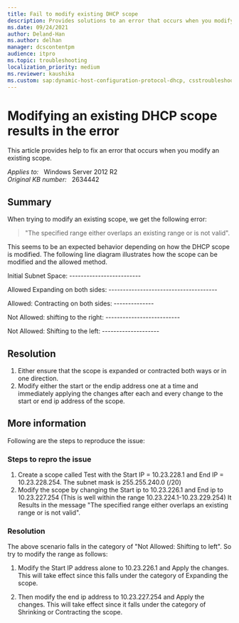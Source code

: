 ```yaml
---
title: Fail to modify existing DHCP scope
description: Provides solutions to an error that occurs when you modify an existing scope.
ms.date: 09/24/2021
author: Deland-Han
ms.author: delhan
manager: dcscontentpm
audience: itpro
ms.topic: troubleshooting
localization_priority: medium
ms.reviewer: kaushika
ms.custom: sap:dynamic-host-configuration-protocol-dhcp, csstroubleshoot
---
```

# Modifying an existing DHCP scope results in the error

This article provides help to fix an error that occurs when you modify an existing scope.

_Applies to:_ &nbsp; Windows Server 2012 R2  
_Original KB number:_ &nbsp; 2634442

## Summary

When trying to modify an existing scope, we get the following error:
> "The specified range either overlaps an existing range or is not valid".

This seems to be an expected behavior depending on how the DHCP scope is modified. The following line diagram illustrates how the scope can be modified and the allowed method.

Initial Subnet Space: -------------------------

Allowed Expanding on both sides: --------------------------------------

Allowed: Contracting on both sides: --------------

Not Allowed: shifting to the right: --------------------------

Not Allowed: Shifting to the left: --------------------

## Resolution

1. Either ensure that the scope is expanded or contracted both ways or in one direction.
2. Modify either the start or the endip address one at a time and immediately applying the changes after each and every change to the start or end ip address of the scope.

## More information

Following are the steps to reproduce the issue:

### Steps to repro the issue

1. Create a scope called Test with the Start IP = 10.23.228.1 and End IP = 10.23.228.254. The subnet mask is 255.255.240.0 (/20)
2. Modify the scope by changing the Start ip to 10.23.226.1 and End ip to 10.23.227.254 (This is well within the range 10.23.224.1-10.23.229.254)
It Results in the message "The specified range either overlaps an existing range or is not valid".

### Resolution

The above scenario falls in the category of "Not Allowed: Shifting to left". So try to modify the range as follows:

1. Modify the Start IP address alone to 10.23.226.1 and Apply the changes. This will take effect since this falls under the category of Expanding the scope.

2. Then modify the end ip address to 10.23.227.254 and Apply the changes. This will take effect since it falls under the category of Shrinking or Contracting the scope.

